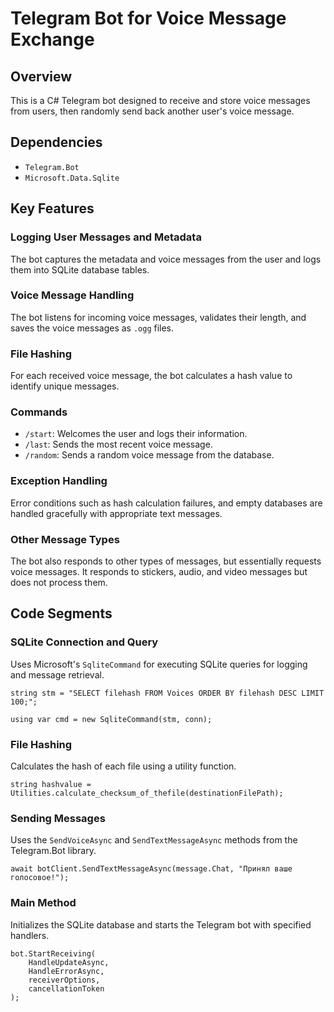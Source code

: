 # Telegram Bot for Voice Message Exchange

## Overview

This is a C# Telegram bot designed to receive and store voice messages from users, then randomly send back another user's voice message.

## Dependencies

- `Telegram.Bot`
- `Microsoft.Data.Sqlite`

## Key Features

### Logging User Messages and Metadata

The bot captures the metadata and voice messages from the user and logs them into SQLite database tables.

### Voice Message Handling

The bot listens for incoming voice messages, validates their length, and saves the voice messages as `.ogg` files.

### File Hashing

For each received voice message, the bot calculates a hash value to identify unique messages.

### Commands

- `/start`: Welcomes the user and logs their information.
- `/last`: Sends the most recent voice message.
- `/random`: Sends a random voice message from the database.

### Exception Handling

Error conditions such as hash calculation failures, and empty databases are handled gracefully with appropriate text messages.

### Other Message Types

The bot also responds to other types of messages, but essentially requests voice messages. It responds to stickers, audio, and video messages but does not process them.

## Code Segments

### SQLite Connection and Query

Uses Microsoft's `SqliteCommand` for executing SQLite queries for logging and message retrieval.

`string stm = "SELECT filehash FROM Voices ORDER BY filehash DESC LIMIT 100;";`

`using var cmd = new SqliteCommand(stm, conn);`

### File Hashing

Calculates the hash of each file using a utility function.

`string hashvalue = Utilities.calculate_checksum_of_thefile(destinationFilePath);`

### Sending Messages

Uses the `SendVoiceAsync` and `SendTextMessageAsync` methods from the Telegram.Bot library.

`await botClient.SendTextMessageAsync(message.Chat, "Принял ваше голосовое!");`

### Main Method

Initializes the SQLite database and starts the Telegram bot with specified handlers.

```other
bot.StartReceiving(
    HandleUpdateAsync,
    HandleErrorAsync,
    receiverOptions,
    cancellationToken
);
```
